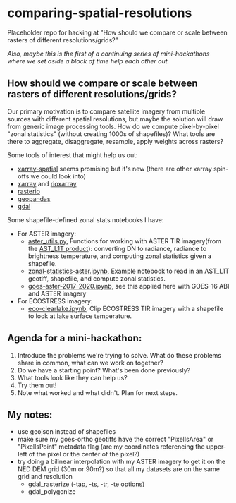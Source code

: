# comparing-spatial-resolutions
Placeholder repo for hacking at "How should we compare or scale between rasters of different resolutions/grids?"

*Also, maybe this is the first of a continuing series of mini-hackathons where we set aside a block of time help each other out.*

## How should we compare or scale between rasters of different resolutions/grids?

Our primary motivation is to compare satellite imagery from multiple sources with different spatial resolutions, but maybe the solution will draw from generic image processing tools. How do we compute pixel-by-pixel "zonal statistics" (without creating 1000s of shapefiles)? What tools are there to aggregate, disaggregate, resample, apply weights across rasters?

Some tools of interest that might help us out:
* [xarray-spatial](https://github.com/makepath/xarray-spatial) seems promising but it's new (there are other xarray spin-offs we could look into)
* [xarray](https://xarray.pydata.org/en/stable/) and [rioxarray](https://corteva.github.io/rioxarray/stable/)
* [rasterio](https://rasterio.readthedocs.io/en/latest/)
* [geopandas](https://geopandas.org/)
* [gdal](https://gdal.org/)

Some shapefile-defined zonal stats notebooks I have:
* For ASTER imagery: 
  - [aster_utils.py](https://github.com/spestana/goes-cues/blob/master/aster_utils.py), Functions for working with ASTER TIR imagery(from the [AST_L1T product](https://lpdaac.usgs.gov/products/ast_l1tv003/)): converting DN to radiance, radiance to brightness temperature, and computing zonal statistics given a shapefile.
  - [zonal-statistics-aster.ipynb](https://nbviewer.jupyter.org/github/spestana/goes-cues/blob/master/zonal-statistics-aster.ipynb), Example notebook to read in an AST_L1T geotiff, shapefile, and compute zonal statistics.
  - [goes-aster-2017-2020.ipynb](https://nbviewer.jupyter.org/github/spestana/goes-cues/blob/master/goes-aster-2017-2020.ipynb), see this applied here with GOES-16 ABI and ASTER imagery
* For ECOSTRESS imagery: 
  - [eco-clearlake.ipynb](https://nbviewer.jupyter.org/github/spestana/whw2020_firewater/blob/master/ECOSTRESS/eco-clearlake.ipynb), Clip ECOSTRESS TIR imagery with a shapefile to look at lake surface temperature.

## Agenda for a mini-hackathon:

1. Introduce the problems we're trying to solve. What do these problems share in common, what can we work on together?
2. Do we have a starting point? What's been done previously?
3. What tools look like they can help us?
4. Try them out!
5. Note what worked and what didn't. Plan for next steps.


## My notes:

- use geojson instead of shapefiles
- make sure my goes-ortho geotiffs have the correct "PixelIsArea" or "PixelIsPoint" metadata flag (are my coordinates referencing the upper-left of the pixel or the center of the pixel?)
- try doing a bilinear interpolation with my ASTER imagery to get it on the NED DEM grid (30m or 90m?) so that all my datasets are on the same grid and resolution
  - gdal_rasterize (-tap, -ts, -tr, -te options)
  - gdal_polygonize
